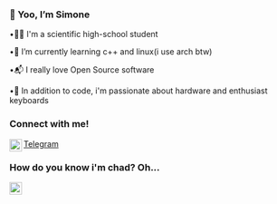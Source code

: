  ### 👋 Yoo, I’m Simone 
  
•🧑‍🎓  I'm a scientific high-school student

•🌱  I’m currently learning c++ and linux(i use arch btw)

•📬 I really love Open Source software

•👀  In addition to code, i'm passionate about hardware and enthusiast keyboards


### Connect with me!

<img align="left" alt="codeSTACKr | Telegram" width="22px" src="https://upload.wikimedia.org/wikipedia/commons/thumb/8/82/Telegram_logo.svg/1024px-Telegram_logo.svg.png"/>[Telegram](https://www.t.me/si_gis)


### How do you know i'm chad? Oh... 
<img align="left" alt="codeSTACKr | Neovim" width="22px" src="https://upload.wikimedia.org/wikipedia/commons/thumb/0/07/Neovim-mark-flat.svg/1200px-Neovim-mark-flat.svg.png"/>

<!---
SimoneGenovese1/SimoneGenovese1 is a ✨ special ✨ repository because its `README.md` (this file) appears on your GitHub profile.
You can click the Preview link to take a look at your changes.
--->
